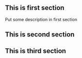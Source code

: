 ## This is first section

Put some description in first section

## This is second section

## This is third section

